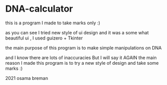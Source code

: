 # DNA-calculator

this is a program I made to take marks only :)

as you can see I tried new style of ui design and it was a some what beautiful ui , I used guizero + Tkinter

the main purpose of this program is to make simple manipulations on DNA

and I know there are lots of inaccuracies But I will say it AGAIN the main reason I made this program is to try a new style of design and take some marks :)

2021 osama breman
